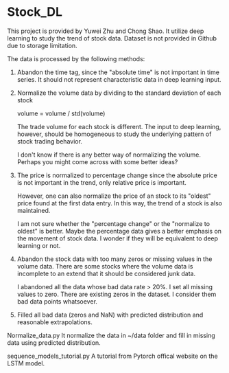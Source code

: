 # Stock_DL

This project is provided by Yuwei Zhu and Chong Shao. It utilize deep learning 
to study the trend of stock data. Dataset is not provided in Github due to 
storage limitation.

The data is processed by the following methods:
1. Abandon the time tag, since the "absolute time" is not important in time
   series. It should not represent characteristic data in deep learning input.

2. Normalize the volume data by dividing to the standard deviation of each stock
   
   volume = volume / std(volume)
   
   The trade volume for each stock is different. The input to deep learning, 
   however, should be homogeneous to study the underlying pattern of stock 
   trading behavior. 
   
   I don't know if there is any better way of normalizing the volume. Perhaps
   you might come across with some better ideas?

3. The price is normalized to percentage change since the absolute price is not
   important in the trend, only relative price is important.
   
   However, one can also normalize the price of an stock to its "oldest" price 
   found at the first data entry. In this way, the trend of a stock is
   also maintained.
   
   I am not sure whether the "percentage change" or the "normalize to oldest" is
   better. Maybe the percentage data gives a better emphasis on the movement 
   of stock data. I wonder if they will be equivalent to deep learning or not.

4. Abandon the stock data with too many zeros or missing values in the volume
   data. There are some stocks where the volume data is incomplete to an extend 
   that it should be considered junk data.
   
   I abandoned all the data whose bad data rate > 20%. I set all missing values
   to zero. There are existing zeros in the dataset. I consider them bad data
   points whatsoever.
   
5. Filled all bad data (zeros and NaN) with predicted distribution and 
   reasonable extrapolations.

Normalize_data.py
It normalize the data in ~/data folder and fill in missing data using predicted
distribution.

sequence_models_tutorial.py
A tutorial from Pytorch offical website on the LSTM model.